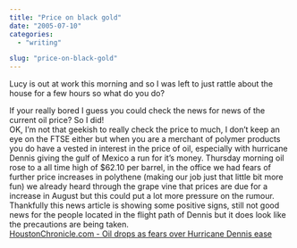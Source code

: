 ```yaml
---
title: "Price on black gold"
date: "2005-07-10"
categories: 
  - "writing"

slug: "price-on-black-gold"
---
```


Lucy is out at work this morning and so I was left to just rattle about the house for a few hours so what do you do?

If your really bored I guess you could check the news for news of the current oil price? So I did!  
OK, I’m not that geekish to really check the price to much, I don’t keep an eye on the FTSE either but when you are a merchant of polymer products you do have a vested in interest in the price of oil, especially with hurricane Dennis giving the gulf of Mexico a run for it’s money. Thursday morning oil rose to a all time high of $62.10 per barrel, in the office we had fears of further price increases in polythene (making our job just that little bit more fun) we already heard through the grape vine that prices are due for a increase in August but this could put a lot more pressure on the rumour. Thankfully this news article is showing some positive signs, still not good news for the people located in the flight path of Dennis but it does look like the precautions are being taken.  
[HoustonChronicle.com - Oil drops as fears over Hurricane Dennis ease](http://www.chron.com/cs/CDA/ssistory.mpl/business/3259014)
